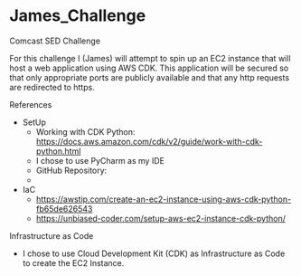# James_Challenge
Comcast SED Challenge

For this challenge I (James) will attempt to spin up an EC2 instance that will
host a web application using AWS CDK. This application will be secured so that 
only appropriate ports are publicly available and that any http requests are 
redirected to https.

References
* SetUp
  * Working with CDK Python: https://docs.aws.amazon.com/cdk/v2/guide/work-with-cdk-python.html
  * I chose to use PyCharm as my IDE
  * GitHub Repository: 
  * 
* IaC
  * https://awstip.com/create-an-ec2-instance-using-aws-cdk-python-fb65de626543
  * https://unbiased-coder.com/setup-aws-ec2-instance-cdk-python/

Infrastructure as Code
* I chose to use Cloud Development Kit (CDK) as Infrastructure as Code to create the EC2 Instance.
